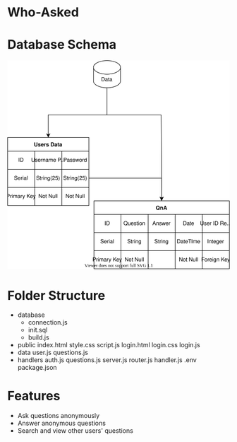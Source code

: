 # Who-Asked

# Database Schema
<img src = "https://github.com/WebAhead12/Who-Asked/blob/main/Database.svg"> </img>

# Folder Structure
- database
	- connection.js
	- init.sql
	- build.js
- public
	  index.html
	  style.css
	  script.js
	  login.html
	  login.css
	  login.js
- data
	  user.js
	  questions.js
- handlers
	  auth.js
	  questions.js
server.js
router.js
handler.js
.env
package.json

# Features
- Ask questions anonymously
- Answer anonymous questions
- Search and view other users' questions 
